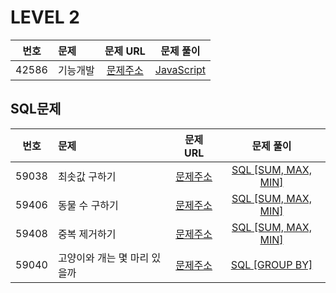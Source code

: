# LEVEL 2

| 번호  | 문제     |                               문제 URL                               |             문제 풀이              |
| :---: | :------- | :------------------------------------------------------------------: | :--------------------------------: |
| 42586 | 기능개발 | [문제주소](https://programmers.co.kr/learn/courses/30/lessons/42586) | [JavaScript](./42586-기능_개발.js) |

## SQL문제

| 번호  | 문제                         |                               문제 URL                               |                         문제 풀이                          |
| :---: | :--------------------------- | :------------------------------------------------------------------: | :--------------------------------------------------------: |
| 59038 | 최솟값 구하기                | [문제주소](https://programmers.co.kr/learn/courses/30/lessons/59038) |      [SQL [SUM, MAX, MIN]](./59038-최솟값_구하기.sql)      |
| 59406 | 동물 수 구하기               | [문제주소](https://programmers.co.kr/learn/courses/30/lessons/59406) |     [SQL [SUM, MAX, MIN]](./59406-동물_수_구하기.sql)      |
| 59408 | 중복 제거하기                | [문제주소](https://programmers.co.kr/learn/courses/30/lessons/59408) |      [SQL [SUM, MAX, MIN]](./59408-중복_제거하기.sql)      |
| 59040 | 고양이와 개는 몇 마리 있을까 | [문제주소](https://programmers.co.kr/learn/courses/30/lessons/59040) | [SQL [GROUP BY]](./59040-고양이와_개는_몇_마리_있을까.sql) |
